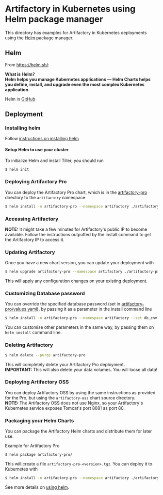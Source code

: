 # Artifactory in Kubernetes using Helm package manager
This directory has examples for Artifactory in Kubernetes deployments using the [Helm](https://helm.sh/) package manager.

## Helm
From https://helm.sh/:

**What is Helm?  
Helm helps you manage Kubernetes applications — Helm Charts helps you define, install, and upgrade even the most complex Kubernetes application.**

Helm in [GitHub](https://github.com/kubernetes/helm)

## Deployment

### Installing helm
Follow [instructions on installing helm](https://github.com/kubernetes/helm#install)
 
#### Setup Helm to use your cluster
To initialize Helm and install Tiller, you should run
```bash
$ helm init
```

### Deploying Artifactory Pro
You can deploy the Artifactory Pro chart, which is in the [artifactory-pro](artifactory-pro) directory to the `artifactory` namespace
```bash
$ helm install -n artifactory-pro --namespace artifactory ./artifactory-pro
```

### Accessing Artifactory
**NOTE:** It might take a few minutes for Artifactory's public IP to become available.
Follow the instructions outputted by the install command to get the Artifactory IP to access it.

### Updating Artifactory
Once you have a new chart version, you can update your deployment with
```bash
$ helm upgrade artifactory-pro --namespace artifactory ./artifactory-pro
```

This will apply any configuration changes on your existing deployment.

### Customizing Database password
You can override the specified database password (set in [artifactory-pro/values.yaml](artifactory-pro/values.yaml)), by passing it as a parameter in the install command line
```bash
$ helm install -n artifactory-pro --namespace artifactory --set db_env.db_pass=12_hX34qwerQ2 ./artifactory-pro
```

You can customise other parameters in the same way, by passing them on `helm install` command line.

### Deleting Artifactory
```bash
$ helm delete --purge artifactory-pro
```

This will completely delete your Artifactory Pro deployment.  
**IMPORTANT:** This will also delete your data volumes. You will loose all data!

### Deploying Artifactory OSS
You can deploy Artifactory OSS by using the same instructions as provided for the Pro, but using the `artifactory-oss` chart source directory.  
**NOTE:** The Artifactory OSS does not use Nginx, so your Artifactory's Kubernetes service exposes Tomcat's port 8081 as port 80.


### Packaging your Helm Charts
You can package the Artifactory Helm charts and distribute them for later use.

Example for Artifactory Pro
```bash
$ helm package artifactory-pro/
```

This will create a file `artifactory-pro-<version>.tgz`. You can deploy it to Kubernetes with
```bash
$ helm install -n artifactory-pro --namespace artifactory ./artifactory-pro-<version>.tgz
```


See more details on [using helm](https://github.com/kubernetes/helm/blob/master/docs/using_helm.md).

